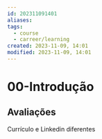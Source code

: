 ```yaml
---
id: 202311091401
aliases: 
tags:
  - course
  - carreer/learning
created: 2023-11-09, 14:01
modified: 2023-11-09, 14:01
---
```

# 00-Introdução

## Avaliações

Currículo e Linkedin diferentes